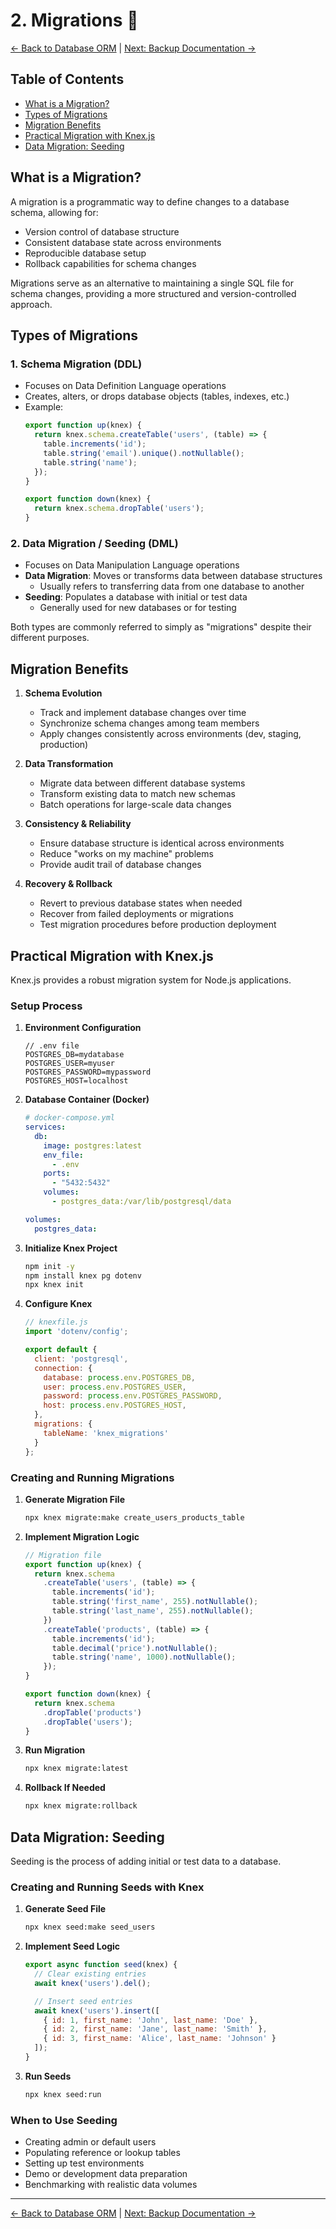 # 2. Migrations 📝

[<- Back to Database ORM](./01-database-orm.md) | [Next: Backup Documentation ->](./03-backup-documentation.md)

## Table of Contents
- [What is a Migration?](#what-is-a-migration)
- [Types of Migrations](#types-of-migrations)
- [Migration Benefits](#migration-benefits)
- [Practical Migration with Knex.js](#practical-migration-with-knexjs)
- [Data Migration: Seeding](#data-migration-seeding)

## What is a Migration?

A migration is a programmatic way to define changes to a database schema, allowing for:
- Version control of database structure
- Consistent database state across environments
- Reproducible database setup
- Rollback capabilities for schema changes

Migrations serve as an alternative to maintaining a single SQL file for schema changes, providing a more structured and version-controlled approach.

## Types of Migrations

### 1. Schema Migration (DDL)
- Focuses on Data Definition Language operations
- Creates, alters, or drops database objects (tables, indexes, etc.)
- Example:
  ```javascript
  export function up(knex) {
    return knex.schema.createTable('users', (table) => {
      table.increments('id');
      table.string('email').unique().notNullable();
      table.string('name');
    });
  }
  
  export function down(knex) {
    return knex.schema.dropTable('users');
  }
  ```

### 2. Data Migration / Seeding (DML)
- Focuses on Data Manipulation Language operations
- **Data Migration**: Moves or transforms data between database structures
  - Usually refers to transferring data from one database to another
- **Seeding**: Populates a database with initial or test data
  - Generally used for new databases or for testing

Both types are commonly referred to simply as "migrations" despite their different purposes.

## Migration Benefits

1. **Schema Evolution**
   - Track and implement database changes over time
   - Synchronize schema changes among team members
   - Apply changes consistently across environments (dev, staging, production)

2. **Data Transformation**
   - Migrate data between different database systems
   - Transform existing data to match new schemas
   - Batch operations for large-scale data changes

3. **Consistency & Reliability**
   - Ensure database structure is identical across environments
   - Reduce "works on my machine" problems
   - Provide audit trail of database changes

4. **Recovery & Rollback**
   - Revert to previous database states when needed
   - Recover from failed deployments or migrations
   - Test migration procedures before production deployment

## Practical Migration with Knex.js

Knex.js provides a robust migration system for Node.js applications.

### Setup Process

1. **Environment Configuration**
   ```
   // .env file
   POSTGRES_DB=mydatabase
   POSTGRES_USER=myuser
   POSTGRES_PASSWORD=mypassword
   POSTGRES_HOST=localhost
   ```

2. **Database Container (Docker)**
   ```yaml
   # docker-compose.yml
   services:
     db:
       image: postgres:latest
       env_file:
         - .env
       ports:
         - "5432:5432"
       volumes:
         - postgres_data:/var/lib/postgresql/data
   
   volumes:
     postgres_data:
   ```

3. **Initialize Knex Project**
   ```bash
   npm init -y
   npm install knex pg dotenv
   npx knex init
   ```

4. **Configure Knex**
   ```javascript
   // knexfile.js
   import 'dotenv/config';
   
   export default {
     client: 'postgresql',
     connection: {
       database: process.env.POSTGRES_DB,
       user: process.env.POSTGRES_USER,
       password: process.env.POSTGRES_PASSWORD,
       host: process.env.POSTGRES_HOST,
     },
     migrations: {
       tableName: 'knex_migrations'
     }
   };
   ```

### Creating and Running Migrations

1. **Generate Migration File**
   ```bash
   npx knex migrate:make create_users_products_table
   ```

2. **Implement Migration Logic**
   ```javascript
   // Migration file
   export function up(knex) {
     return knex.schema
       .createTable('users', (table) => {
         table.increments('id');
         table.string('first_name', 255).notNullable();
         table.string('last_name', 255).notNullable();
       })
       .createTable('products', (table) => {
         table.increments('id');
         table.decimal('price').notNullable();
         table.string('name', 1000).notNullable();
       });
   }
   
   export function down(knex) {
     return knex.schema
       .dropTable('products')
       .dropTable('users');
   }
   ```

3. **Run Migration**
   ```bash
   npx knex migrate:latest
   ```

4. **Rollback If Needed**
   ```bash
   npx knex migrate:rollback
   ```

## Data Migration: Seeding

Seeding is the process of adding initial or test data to a database.

### Creating and Running Seeds with Knex

1. **Generate Seed File**
   ```bash
   npx knex seed:make seed_users
   ```

2. **Implement Seed Logic**
   ```javascript
   export async function seed(knex) {
     // Clear existing entries
     await knex('users').del();
   
     // Insert seed entries
     await knex('users').insert([
       { id: 1, first_name: 'John', last_name: 'Doe' },
       { id: 2, first_name: 'Jane', last_name: 'Smith' },
       { id: 3, first_name: 'Alice', last_name: 'Johnson' }
     ]);
   }
   ```

3. **Run Seeds**
   ```bash
   npx knex seed:run
   ```

### When to Use Seeding

- Creating admin or default users
- Populating reference or lookup tables
- Setting up test environments
- Demo or development data preparation
- Benchmarking with realistic data volumes

---

[<- Back to Database ORM](./01-database-orm.md) | [Next: Backup Documentation ->](./03-backup-documentation.md)
